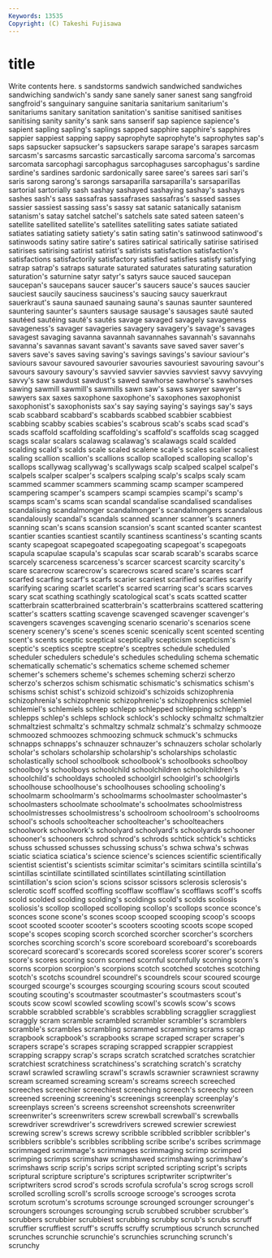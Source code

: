 ```yaml
---
Keywords: 13535 
Copyright: (C) Takeshi Fujisawa
---
```


# title

Write contents here.
s sandstorms sandwich sandwiched sandwiches sandwiching sandwich's sandy
sane sanely saner sanest sang sangfroid sangfroid's sanguinary sanguine sanitaria
sanitarium sanitarium's sanitariums sanitary sanitation sanitation's sanitise sanitised sanitises sanitising
sanity sanity's sank sans sanserif sap sapience sapience's sapient sapling
sapling's saplings sapped sapphire sapphire's sapphires sappier sappiest sapping sappy
saprophyte saprophyte's saprophytes sap's saps sapsucker sapsucker's sapsuckers sarape sarape's
sarapes sarcasm sarcasm's sarcasms sarcastic sarcastically sarcoma sarcoma's sarcomas sarcomata
sarcophagi sarcophagus sarcophaguses sarcophagus's sardine sardine's sardines sardonic sardonically saree
saree's sarees sari sari's saris sarong sarong's sarongs sarsaparilla sarsaparilla's
sarsaparillas sartorial sartorially sash sashay sashayed sashaying sashay's sashays sashes
sash's sass sassafras sassafrases sassafras's sassed sasses sassier sassiest sassing
sass's sassy sat satanic satanically satanism satanism's satay satchel satchel's
satchels sate sated sateen sateen's satellite satellited satellite's satellites satelliting
sates satiate satiated satiates satiating satiety satiety's satin sating satin's
satinwood satinwood's satinwoods satiny satire satire's satires satirical satirically satirise
satirised satirises satirising satirist satirist's satirists satisfaction satisfaction's satisfactions satisfactorily
satisfactory satisfied satisfies satisfy satisfying satrap satrap's satraps saturate saturated
saturates saturating saturation saturation's saturnine satyr satyr's satyrs sauce sauced
saucepan saucepan's saucepans saucer saucer's saucers sauce's sauces saucier sauciest
saucily sauciness sauciness's saucing saucy sauerkraut sauerkraut's sauna saunaed saunaing
sauna's saunas saunter sauntered sauntering saunter's saunters sausage sausage's sausages
sauté sauted sautéed sautéing sauté's sautés savage savaged savagely savageness
savageness's savager savageries savagery savagery's savage's savages savagest savaging savanna
savannah savannahes savannah's savannahs savanna's savannas savant savant's savants save
saved saver saver's savers save's saves saving saving's savings savings's
saviour saviour's saviours savour savoured savourier savouries savouriest savouring savour's
savours savoury savoury's savvied savvier savvies savviest savvy savvying savvy's
saw sawdust sawdust's sawed sawhorse sawhorse's sawhorses sawing sawmill sawmill's
sawmills sawn saw's saws sawyer sawyer's sawyers sax saxes saxophone
saxophone's saxophones saxophonist saxophonist's saxophonists sax's say saying saying's sayings
say's says scab scabbard scabbard's scabbards scabbed scabbier scabbiest scabbing
scabby scabies scabies's scabrous scab's scabs scad scad's scads scaffold
scaffolding scaffolding's scaffold's scaffolds scag scagged scags scalar scalars scalawag
scalawag's scalawags scald scalded scalding scald's scalds scale scaled scalene
scale's scales scalier scaliest scaling scallion scallion's scallions scallop scalloped
scalloping scallop's scallops scallywag scallywag's scallywags scalp scalped scalpel scalpel's
scalpels scalper scalper's scalpers scalping scalp's scalps scaly scam scammed
scammer scammers scamming scamp scamper scampered scampering scamper's scampers scampi
scampies scampi's scamp's scamps scam's scams scan scandal scandalise scandalised
scandalises scandalising scandalmonger scandalmonger's scandalmongers scandalous scandalously scandal's scandals scanned
scanner scanner's scanners scanning scan's scans scansion scansion's scant scanted
scanter scantest scantier scanties scantiest scantily scantiness scantiness's scanting scants
scanty scapegoat scapegoated scapegoating scapegoat's scapegoats scapula scapulae scapula's scapulas
scar scarab scarab's scarabs scarce scarcely scarceness scarceness's scarcer scarcest
scarcity scarcity's scare scarecrow scarecrow's scarecrows scared scare's scares scarf
scarfed scarfing scarf's scarfs scarier scariest scarified scarifies scarify scarifying
scaring scarlet scarlet's scarred scarring scar's scars scarves scary scat
scathing scathingly scatological scat's scats scatted scatter scatterbrain scatterbrained scatterbrain's
scatterbrains scattered scattering scatter's scatters scatting scavenge scavenged scavenger scavenger's
scavengers scavenges scavenging scenario scenario's scenarios scene scenery scenery's scene's
scenes scenic scenically scent scented scenting scent's scents sceptic sceptical
sceptically scepticism scepticism's sceptic's sceptics sceptre sceptre's sceptres schedule scheduled
scheduler schedulers schedule's schedules scheduling schema schematic schematically schematic's schematics
scheme schemed schemer schemer's schemers scheme's schemes scheming scherzi scherzo
scherzo's scherzos schism schismatic schismatic's schismatics schism's schisms schist schist's
schizoid schizoid's schizoids schizophrenia schizophrenia's schizophrenic schizophrenic's schizophrenics schlemiel schlemiel's
schlemiels schlep schlepp schlepped schlepping schlepp's schlepps schlep's schleps schlock
schlock's schlocky schmaltz schmaltzier schmaltziest schmaltz's schmaltzy schmalz schmalz's schmalzy
schmooze schmoozed schmoozes schmoozing schmuck schmuck's schmucks schnapps schnapps's schnauzer
schnauzer's schnauzers scholar scholarly scholar's scholars scholarship scholarship's scholarships scholastic
scholastically school schoolbook schoolbook's schoolbooks schoolboy schoolboy's schoolboys schoolchild schoolchildren
schoolchildren's schoolchild's schooldays schooled schoolgirl schoolgirl's schoolgirls schoolhouse schoolhouse's schoolhouses
schooling schooling's schoolmarm schoolmarm's schoolmarms schoolmaster schoolmaster's schoolmasters schoolmate schoolmate's
schoolmates schoolmistress schoolmistresses schoolmistress's schoolroom schoolroom's schoolrooms school's schools schoolteacher
schoolteacher's schoolteachers schoolwork schoolwork's schoolyard schoolyard's schoolyards schooner schooner's schooners
schrod schrod's schrods schtick schtick's schticks schuss schussed schusses schussing
schuss's schwa schwa's schwas sciatic sciatica sciatica's science science's sciences
scientific scientifically scientist scientist's scientists scimitar scimitar's scimitars scintilla scintilla's
scintillas scintillate scintillated scintillates scintillating scintillation scintillation's scion scion's scions
scissor scissors sclerosis sclerosis's sclerotic scoff scoffed scoffing scofflaw scofflaw's
scofflaws scoff's scoffs scold scolded scolding scolding's scoldings scold's scolds
scoliosis scoliosis's scollop scolloped scolloping scollop's scollops sconce sconce's sconces
scone scone's scones scoop scooped scooping scoop's scoops scoot scooted
scooter scooter's scooters scooting scoots scope scoped scope's scopes scoping
scorch scorched scorcher scorcher's scorchers scorches scorching scorch's score scoreboard
scoreboard's scoreboards scorecard scorecard's scorecards scored scoreless scorer scorer's scorers
score's scores scoring scorn scorned scornful scornfully scorning scorn's scorns
scorpion scorpion's scorpions scotch scotched scotches scotching scotch's scotchs scoundrel
scoundrel's scoundrels scour scoured scourge scourged scourge's scourges scourging scouring
scours scout scouted scouting scouting's scoutmaster scoutmaster's scoutmasters scout's scouts
scow scowl scowled scowling scowl's scowls scow's scows scrabble scrabbled
scrabble's scrabbles scrabbling scragglier scraggliest scraggly scram scramble scrambled scrambler
scrambler's scramblers scramble's scrambles scrambling scrammed scramming scrams scrap scrapbook
scrapbook's scrapbooks scrape scraped scraper scraper's scrapers scrape's scrapes scraping
scrapped scrappier scrappiest scrapping scrappy scrap's scraps scratch scratched scratches
scratchier scratchiest scratchiness scratchiness's scratching scratch's scratchy scrawl scrawled scrawling
scrawl's scrawls scrawnier scrawniest scrawny scream screamed screaming scream's screams
screech screeched screeches screechier screechiest screeching screech's screechy screen screened
screening screening's screenings screenplay screenplay's screenplays screen's screens screenshot screenshots
screenwriter screenwriter's screenwriters screw screwball screwball's screwballs screwdriver screwdriver's screwdrivers
screwed screwier screwiest screwing screw's screws screwy scribble scribbled scribbler
scribbler's scribblers scribble's scribbles scribbling scribe scribe's scribes scrimmage scrimmaged
scrimmage's scrimmages scrimmaging scrimp scrimped scrimping scrimps scrimshaw scrimshawed scrimshawing
scrimshaw's scrimshaws scrip scrip's scrips script scripted scripting script's scripts
scriptural scripture scripture's scriptures scriptwriter scriptwriter's scriptwriters scrod scrod's scrods
scrofula scrofula's scrog scrogs scroll scrolled scrolling scroll's scrolls scrooge
scrooge's scrooges scrota scrotum scrotum's scrotums scrounge scrounged scrounger scrounger's
scroungers scrounges scrounging scrub scrubbed scrubber scrubber's scrubbers scrubbier scrubbiest
scrubbing scrubby scrub's scrubs scruff scruffier scruffiest scruff's scruffs scruffy
scrumptious scrunch scrunched scrunches scrunchie scrunchie's scrunchies scrunching scrunch's scrunchy
